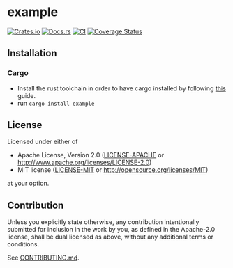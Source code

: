 # example

[![Crates.io](https://img.shields.io/crates/v/example.svg)](https://crates.io/crates/example)
[![Docs.rs](https://docs.rs/example/badge.svg)](https://docs.rs/example)
[![CI](https://github.com/x-pt/example/workflows/CI/badge.svg)](https://github.com/x-pt/example/actions)
[![Coverage Status](https://coveralls.io/repos/github/x-pt/example/badge.svg?branch=main)](https://coveralls.io/github/x-pt/example?branch=main)

## Installation

### Cargo

* Install the rust toolchain in order to have cargo installed by following
  [this](https://www.rust-lang.org/tools/install) guide.
* run `cargo install example`

## License

Licensed under either of

 * Apache License, Version 2.0
   ([LICENSE-APACHE](LICENSE-APACHE) or http://www.apache.org/licenses/LICENSE-2.0)
 * MIT license
   ([LICENSE-MIT](LICENSE-MIT) or http://opensource.org/licenses/MIT)

at your option.

## Contribution

Unless you explicitly state otherwise, any contribution intentionally submitted
for inclusion in the work by you, as defined in the Apache-2.0 license, shall be
dual licensed as above, without any additional terms or conditions.

See [CONTRIBUTING.md](CONTRIBUTING.md).
